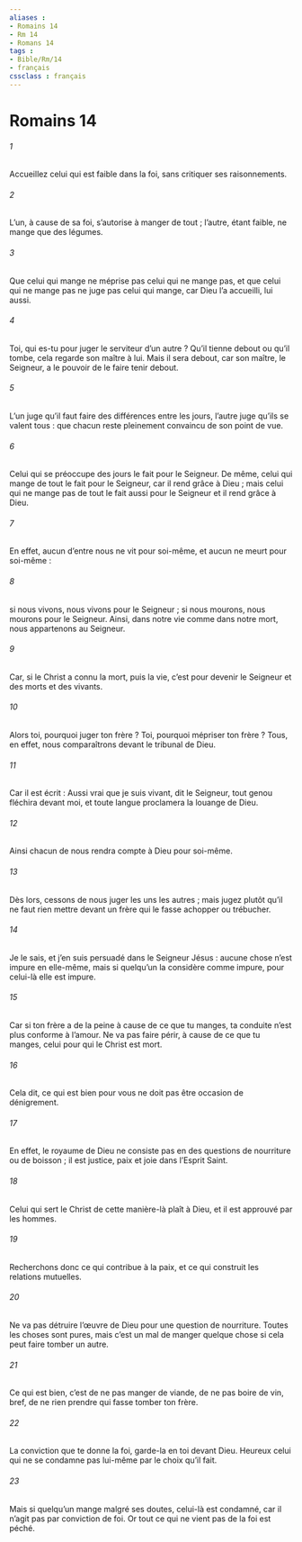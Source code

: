 ```yaml
---
aliases : 
- Romains 14
- Rm 14
- Romans 14
tags : 
- Bible/Rm/14
- français
cssclass : français
---
```


# Romains 14

###### 1
Accueillez celui qui est faible dans la foi, sans critiquer ses raisonnements.
###### 2
L’un, à cause de sa foi, s’autorise à manger de tout ; l’autre, étant faible, ne mange que des légumes.
###### 3
Que celui qui mange ne méprise pas celui qui ne mange pas, et que celui qui ne mange pas ne juge pas celui qui mange, car Dieu l’a accueilli, lui aussi.
###### 4
Toi, qui es-tu pour juger le serviteur d’un autre ? Qu’il tienne debout ou qu’il tombe, cela regarde son maître à lui. Mais il sera debout, car son maître, le Seigneur, a le pouvoir de le faire tenir debout.
###### 5
L’un juge qu’il faut faire des différences entre les jours, l’autre juge qu’ils se valent tous : que chacun reste pleinement convaincu de son point de vue.
###### 6
Celui qui se préoccupe des jours le fait pour le Seigneur. De même, celui qui mange de tout le fait pour le Seigneur, car il rend grâce à Dieu ; mais celui qui ne mange pas de tout le fait aussi pour le Seigneur et il rend grâce à Dieu.
###### 7
En effet, aucun d’entre nous ne vit pour soi-même, et aucun ne meurt pour soi-même :
###### 8
si nous vivons, nous vivons pour le Seigneur ; si nous mourons, nous mourons pour le Seigneur. Ainsi, dans notre vie comme dans notre mort, nous appartenons au Seigneur.
###### 9
Car, si le Christ a connu la mort, puis la vie, c’est pour devenir le Seigneur et des morts et des vivants.
###### 10
Alors toi, pourquoi juger ton frère ? Toi, pourquoi mépriser ton frère ? Tous, en effet, nous comparaîtrons devant le tribunal de Dieu.
###### 11
Car il est écrit :
Aussi vrai que je suis vivant, dit le Seigneur,
tout genou fléchira devant moi,
et toute langue proclamera la louange de Dieu.
###### 12
Ainsi chacun de nous rendra compte à Dieu pour soi-même.
###### 13
Dès lors, cessons de nous juger les uns les autres ; mais jugez plutôt qu’il ne faut rien mettre devant un frère qui le fasse achopper ou trébucher.
###### 14
Je le sais, et j’en suis persuadé dans le Seigneur Jésus : aucune chose n’est impure en elle-même, mais si quelqu’un la considère comme impure, pour celui-là elle est impure.
###### 15
Car si ton frère a de la peine à cause de ce que tu manges, ta conduite n’est plus conforme à l’amour. Ne va pas faire périr, à cause de ce que tu manges, celui pour qui le Christ est mort.
###### 16
Cela dit, ce qui est bien pour vous ne doit pas être occasion de dénigrement.
###### 17
En effet, le royaume de Dieu ne consiste pas en des questions de nourriture ou de boisson ; il est justice, paix et joie dans l’Esprit Saint.
###### 18
Celui qui sert le Christ de cette manière-là plaît à Dieu, et il est approuvé par les hommes.
###### 19
Recherchons donc ce qui contribue à la paix, et ce qui construit les relations mutuelles.
###### 20
Ne va pas détruire l’œuvre de Dieu pour une question de nourriture. Toutes les choses sont pures, mais c’est un mal de manger quelque chose si cela peut faire tomber un autre.
###### 21
Ce qui est bien, c’est de ne pas manger de viande, de ne pas boire de vin, bref, de ne rien prendre qui fasse tomber ton frère.
###### 22
La conviction que te donne la foi, garde-la en toi devant Dieu. Heureux celui qui ne se condamne pas lui-même par le choix qu’il fait.
###### 23
Mais si quelqu’un mange malgré ses doutes, celui-là est condamné, car il n’agit pas par conviction de foi. Or tout ce qui ne vient pas de la foi est péché.
